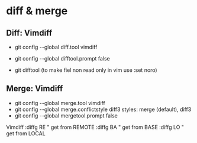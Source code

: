 # diff & merge

## Diff: Vimdiff
- git config --global diff.tool vimdiff
- git config --global difftool.prompt false


- git difftool
(to make fiel non read only in vim use :set noro)


## Merge: Vimdiff
- git config --global merge.tool vimdiff
- git config --global merge.conflictstyle diff3
  styles: merge (default), diff3
- git config --global mergetool.prompt false

Vimdiff
:diffg RE " get from REMOTE
:diffg BA " get from BASE
:diffg LO " get from LOCAL
